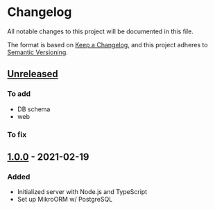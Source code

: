 # Changelog

All notable changes to this project will be documented in this file.

The format is based on [Keep a Changelog](https://keepachangelog.com/en/1.0.0/),
and this project adheres to [Semantic Versioning](https://semver.org/spec/v2.0.0.html).

## [Unreleased](https://github.com/benzinho75/JEECE-collab/compare/v1.0.0...HEAD)

### To add

- DB schema
- web

### To fix

## [1.0.0](https://github.com/benzinho75/JEECE-collab/releases/tag/v1.0.0) - 2021-02-19

### Added

- Initialized server with Node.js and TypeScript
- Set up MikroORM w/ PostgreSQL
